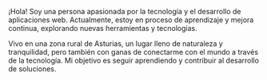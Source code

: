 ¡Hola! Soy una persona apasionada por la tecnología y el desarrollo de aplicaciones web. Actualmente, estoy en proceso de aprendizaje y mejora continua, explorando nuevas herramientas y tecnologías.

Vivo en una zona rural de Asturias, un lugar lleno de naturaleza y tranquilidad, pero también con ganas de conectarme con el mundo a través de la tecnología. Mi objetivo es seguir aprendiendo y contribuir al desarrollo de soluciones.
